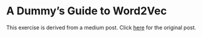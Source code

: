 # A Dummy’s Guide to Word2Vec

This exercise is derived from a medium post. Click 
[here](https://medium.com/@manansuri/a-dummys-guide-to-word2vec-456444f3c673) 
for the original post.
